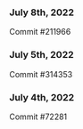 ### July 8th, 2022

Commit #211966

### July 5th, 2022

Commit #314353


### July 4th, 2022

Commit #72281
